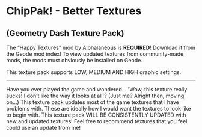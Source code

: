  # ChipPak! - Better Textures
## (Geometry Dash Texture Pack)

The “Happy Textures” mod by Alphalaneous is **REQUIRED**! Download it from the Geode mod index!
To view updated textures from community-made mods, the mods must obviously be installed on Geode.

This texture pack supports LOW, MEDIUM AND HIGH graphic settings.

----------------------------------------------------------------------------------------------------

Have you ever played the game and wondered… 'Wow, this texture really sucks! I don’t like the way it looks at all'? (Just me? Alright then, moving on…)
This texture pack updates most of the game textures that I have problems with. These are ideally how I would want the textures to look like to begin with.
This texture pack WILL BE CONSISTENTLY UPDATED with new and updated textures! Feel free to recommend textures that you feel could use an update from me!
